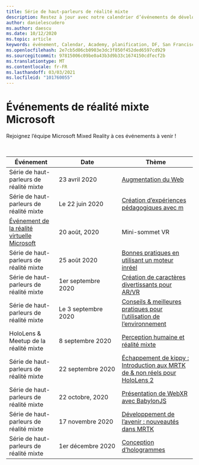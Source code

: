 ```yaml
---
title: Série de haut-parleurs de réalité mixte
description: Restez à jour avec notre calendrier d’événements de développeurs de réalité mixte au niveau du réacteur à San Francisco.
author: danielescudero
ms.author: daescu
ms.date: 10/12/2020
ms.topic: article
keywords: événement, Calendar, Academy, planification, DF, San Francisco, réacteur
ms.openlocfilehash: 2e7cb5d06cb0903e3dc3f850f452ded6597cd929
ms.sourcegitcommit: 97815006c09be0a43b3d9b33c1674150cdfecf2b
ms.translationtype: MT
ms.contentlocale: fr-FR
ms.lasthandoff: 03/03/2021
ms.locfileid: "101760055"
---
```

# <a name="microsoft-mixed-reality-events"></a>Événements de réalité mixte Microsoft

Rejoignez l’équipe Microsoft Mixed Reality à ces événements à venir !

<br>

|Événement|Date|Thème|
|-------------|-------------|-----|
| Série de haut-parleurs de réalité mixte|23 avril 2020|[Augmentation du Web](https://channel9.msdn.com/Shows/Docs-Mixed-Reality/Augmenting-WebXR-Standards)|
| Série de haut-parleurs de réalité mixte|Le 22 juin 2020|[Création d’expériences pédagogiques avec m](https://channel9.msdn.com/Shows/Docs-Mixed-Reality/Educational-Experiences-in-MR)|
| [Événement de la réalité virtuelle Microsoft](https://www.meetup.com/hololens-mr/events/272364822/)|20 août, 2020|Mini-sommet VR|
| Série de haut-parleurs de réalité mixte|25 août 2020|[Bonnes pratiques en utilisant un moteur inréel](https://channel9.msdn.com/Shows/Docs-Mixed-Reality/Tips-and-Best-Practices-for-using-UE4-in-MR)|
| Série de haut-parleurs de réalité mixte|1er septembre 2020|[Création de caractères divertissants pour AR/VR](https://channel9.msdn.com/Shows/Docs-Mixed-Reality/Creating-Entertaining-Characters-for-Mixed-Reality)|
| Série de haut-parleurs de réalité mixte|Le 3 septembre 2020|[Conseils & meilleures pratiques pour l’utilisation de l’environnement](https://channel9.msdn.com/Shows/Docs-Mixed-Reality/Tips-and-Best-Practices-for-using-UE4-in-MR)|
| HoloLens & Meetup de la réalité mixte|8 septembre 2020|[Perception humaine et réalité mixte](https://channel9.msdn.com/Shows/Docs-Mixed-Reality/Human-Perception-and-Mixed-Reality)|
| Série de haut-parleurs de réalité mixte|22 septembre 2020|[Échappement de kippy : Introduction aux MRTK de & non réels pour HoloLens 2](../develop/unreal/unreal-kippys-escape.md)|
| Série de haut-parleurs de réalité mixte|22 octobre, 2020|[Présentation de WebXR avec BabylonJS](https://channel9.msdn.com/Shows/Docs-Mixed-Reality/Adding-Augmented-Reality-to-your-Typescript-Project)|
| Série de haut-parleurs de réalité mixte|17 novembre 2020|[Développement de l’avenir : nouveautés dans MRTK](https://channel9.msdn.com/Shows/Docs-Mixed-Reality/Building-the-Future-Whats-New-in-the-Mixed-Reality-Toolkit)|
| Série de haut-parleurs de réalité mixte|1er décembre 2020|[Conception d’hologrammes](https://channel9.msdn.com/Shows/Docs-Mixed-Reality/Making-of-Designing-Holograms)|
